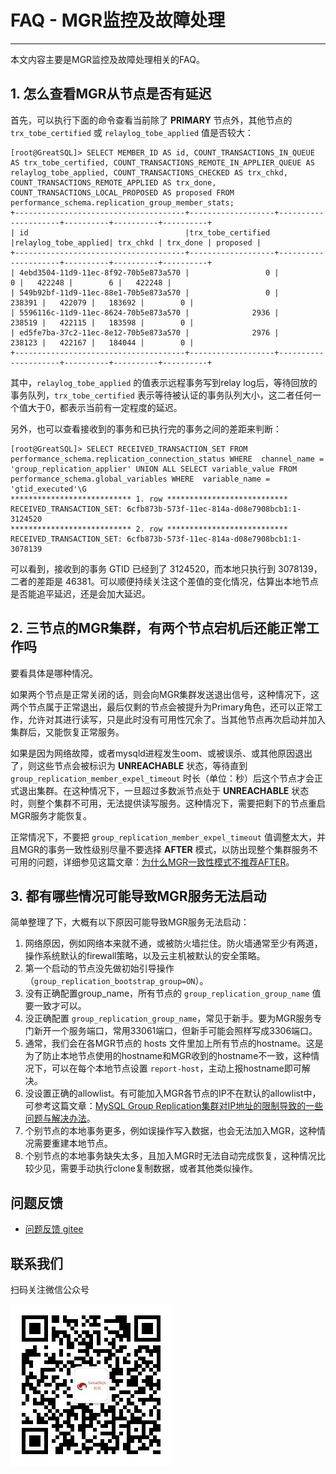 # FAQ - MGR监控及故障处理
---

本文内容主要是MGR监控及故障处理相关的FAQ。


## 1. 怎么查看MGR从节点是否有延迟
首先，可以执行下面的命令查看当前除了 **PRIMARY** 节点外，其他节点的 `trx_tobe_certified` 或 `relaylog_tobe_applied` 值是否较大：
```
[root@GreatSQL]> SELECT MEMBER_ID AS id, COUNT_TRANSACTIONS_IN_QUEUE AS trx_tobe_certified, COUNT_TRANSACTIONS_REMOTE_IN_APPLIER_QUEUE AS relaylog_tobe_applied, COUNT_TRANSACTIONS_CHECKED AS trx_chkd, COUNT_TRANSACTIONS_REMOTE_APPLIED AS trx_done, COUNT_TRANSACTIONS_LOCAL_PROPOSED AS proposed FROM performance_schema.replication_group_member_stats;
+--------------------------------------+-------------------+---------------------+----------+----------+----------+
| id                                   |trx_tobe_certified |relaylog_tobe_applied| trx_chkd | trx_done | proposed |
+--------------------------------------+-------------------+---------------------+----------+----------+----------+
| 4ebd3504-11d9-11ec-8f92-70b5e873a570 |                 0 |                   0 |   422248 |        6 |   422248 |
| 549b92bf-11d9-11ec-88e1-70b5e873a570 |                 0 |              238391 |   422079 |   183692 |        0 |
| 5596116c-11d9-11ec-8624-70b5e873a570 |              2936 |              238519 |   422115 |   183598 |        0 |
| ed5fe7ba-37c2-11ec-8e12-70b5e873a570 |              2976 |              238123 |   422167 |   184044 |        0 |
+--------------------------------------+-------------------+---------------------+----------+----------+----------+
```
其中，`relaylog_tobe_applied` 的值表示远程事务写到relay log后，等待回放的事务队列，`trx_tobe_certified` 表示等待被认证的事务队列大小，这二者任何一个值大于0，都表示当前有一定程度的延迟。

另外，也可以查看接收到的事务和已执行完的事务之间的差距来判断：
```
[root@GreatSQL]> SELECT RECEIVED_TRANSACTION_SET FROM performance_schema.replication_connection_status WHERE  channel_name = 'group_replication_applier' UNION ALL SELECT variable_value FROM performance_schema.global_variables WHERE  variable_name = 'gtid_executed'\G
*************************** 1. row ***************************
RECEIVED_TRANSACTION_SET: 6cfb873b-573f-11ec-814a-d08e7908bcb1:1-3124520
*************************** 2. row ***************************
RECEIVED_TRANSACTION_SET: 6cfb873b-573f-11ec-814a-d08e7908bcb1:1-3078139
```
可以看到，接收到的事务 GTID 已经到了 3124520，而本地只执行到 3078139，二者的差距是 46381。可以顺便持续关注这个差值的变化情况，估算出本地节点是否能追平延迟，还是会加大延迟。

## 2. 三节点的MGR集群，有两个节点宕机后还能正常工作吗
要看具体是哪种情况。

如果两个节点是正常关闭的话，则会向MGR集群发送退出信号，这种情况下，这两个节点属于正常退出，最后仅剩的节点会被提升为Primary角色，还可以正常工作，允许对其进行读写，只是此时没有可用性冗余了。当其他节点再次启动并加入集群后，又能恢复正常服务。

如果是因为网络故障，或者mysqld进程发生oom、或被误杀、或其他原因退出了，则这些节点会被标识为 **UNREACHABLE** 状态，等待直到 `group_replication_member_expel_timeout` 时长（单位：秒）后这个节点才会正式退出集群。在这种情况下，一旦超过多数派节点处于 **UNREACHABLE** 状态时，则整个集群不可用，无法提供读写服务。这种情况下，需要把剩下的节点重启MGR服务才能恢复。

正常情况下，不要把 `group_replication_member_expel_timeout` 值调整太大，并且MGR的事务一致性级别尽量不要选择 **AFTER** 模式，以防出现整个集群服务不可用的问题，详细参见这篇文章：[为什么MGR一致性模式不推荐AFTER](https://mp.weixin.qq.com/s/zy0VUgF_5gJuZYbzNVxPXA)。

## 3. 都有哪些情况可能导致MGR服务无法启动
简单整理了下，大概有以下原因可能导致MGR服务无法启动：
1. 网络原因，例如网络本来就不通，或被防火墙拦住。防火墙通常至少有两道，操作系统默认的firewall策略，以及云主机被默认的安全策略。
2. 第一个启动的节点没先做初始引导操作（`group_replication_bootstrap_group=ON`）。
3. 没有正确配置group_name，所有节点的 `group_replication_group_name` 值要一致才可以。
4. 没正确配置 `group_replication_group_name`，常见于新手。要为MGR服务专门新开一个服务端口，常用33061端口，但新手可能会照样写成3306端口。
5. 通常，我们会在各MGR节点的 hosts 文件里加上所有节点的hostname。这是为了防止本地节点使用的hostname和MGR收到的hostname不一致，这种情况下，可以在每个本地节点设置 `report-host`，主动上报hostname即可解决。
7. 没设置正确的allowlist。有可能加入MGR各节点的IP不在默认的allowlist中，可参考这篇文章：[MySQL Group Replication集群对IP地址的限制导致的一些问题与解决办法](https://mp.weixin.qq.com/s/sbYufrlOx4cKiT8sV3hCaw)。
8. 个别节点的本地事务更多，例如误操作写入数据，也会无法加入MGR，这种情况需要重建本地节点。
9. 个别节点的本地事务缺失太多，且加入MGR时无法自动完成恢复，这种情况比较少见，需要手动执行clone复制数据，或者其他类似操作。


**问题反馈**
---
- [问题反馈 gitee](https://gitee.com/GreatSQL/GreatSQL-Manual/issues)


**联系我们**
---

扫码关注微信公众号

![greatsql-wx](../greatsql-wx.jpg)
